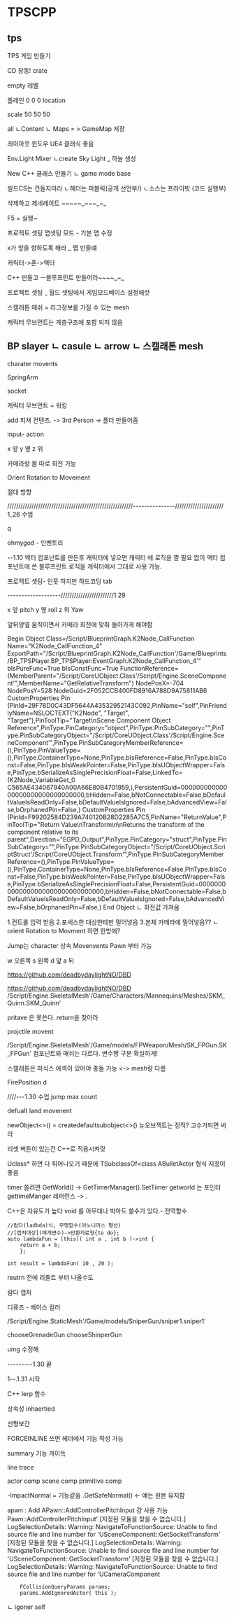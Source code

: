 # TPSCPP
 tps
-----------------
TPS 게임 만들기

CD 창동!  crate 

empty 레벨 

플레인 0 0 0  location

scale 50	50  50

all 
ㄴContent
   ㄴ Maps  = > GameMap 저장

레이아웃 윈도우 UE4 클래식 좋음 

Env.Light Mixer 
ㄴcreate Sky Light _ 하늘 생성

New C++ 클래스 만들기
ㄴ game mode base 


빌드CS는 건들지마라
ㄴ헤더는 퍼블릭(공개 선언부/)
ㄴ소스는 프라이빗 (코드 실행부)

삭제하고 제네레이트 _~_~~_~_~_~_~_~_~_

F5 = 실행~

프로젝트 셋팅 맵샛팅 모드 - 기본 맵 수정

x가 앞을 향하도록 해라 _ 맵 만들떄

캐릭터->폰->액터

C++ 만들고 ㅡ블루프린트 만들어라~~_~_~_~_

프로젝트 셋팅  _ 월드 셋팅에서 게임모드베이스 설정해랏
 
스캘래톤 매쉬 = 리그정보를 가질 수 있는 mesh

캐릭터 무브먼트는 계층구조에 포함 되지 않음

BP slayer
 ㄴ casule
      ㄴ arrow 
         ㄴ 스캘래톤 mesh
---------------------------------
charater movents 

SpringArm

socket

캐릭터 무브먼트 = 워킹

add 피쳐 컨텐츠. -> 3rd Person -> 폴더 만들어줌

input- action

x 앞
y 옆
z 위

카메라랑 몸 따로 회전 가능

Orient Rotation to Movement

절대 방향

/////////////////////////////////////////////////////////---------------////////////////////// 1_26 수업

q

ohmygod - 인벤토리

--1.10 액터 컴포넌트를 만든후 캐릭터에 넣으면 캐릭터 에 로직을 짤 필요 없이 액터 컴포넌트에 쓴 블루프린트 로직을 캐릭터에서 그대로 사용 가능.

프로젝트 셋팅- 인풋 하지만 하드코딩 tab

-------------------////////////////////////1.29

x 앞 pitch 
y 옆 roll
z 위 Yaw

앞뒤양옆 움직이면서 카메라 회전에 맞춰 돌아가게 해야함

Begin Object Class=/Script/BlueprintGraph.K2Node_CallFunction Name="K2Node_CallFunction_4" ExportPath="/Script/BlueprintGraph.K2Node_CallFunction'/Game/Blueprints/BP_TPSPlayer.BP_TPSPlayer:EventGraph.K2Node_CallFunction_4'"
   bIsPureFunc=True
   bIsConstFunc=True
   FunctionReference=(MemberParent="/Script/CoreUObject.Class'/Script/Engine.SceneComponent'",MemberName="GetRelativeTransform")
   NodePosX=-704
   NodePosY=528
   NodeGuid=2F052CCB400FD8916A788D9A75811AB6
   CustomProperties Pin (PinId=29F78D0C43DF5644A43532952143C092,PinName="self",PinFriendlyName=NSLOCTEXT("K2Node", "Target", "Target"),PinToolTip="Target\nScene Component Object Reference",PinType.PinCategory="object",PinType.PinSubCategory="",PinType.PinSubCategoryObject="/Script/CoreUObject.Class'/Script/Engine.SceneComponent'",PinType.PinSubCategoryMemberReference=(),PinType.PinValueType=(),PinType.ContainerType=None,PinType.bIsReference=False,PinType.bIsConst=False,PinType.bIsWeakPointer=False,PinType.bIsUObjectWrapper=False,PinType.bSerializeAsSinglePrecisionFloat=False,LinkedTo=(K2Node_VariableGet_0 C565AE434067940A00A66E80B4701959,),PersistentGuid=00000000000000000000000000000000,bHidden=False,bNotConnectable=False,bDefaultValueIsReadOnly=False,bDefaultValueIsIgnored=False,bAdvancedView=False,bOrphanedPin=False,)
   CustomProperties Pin (PinId=F99202584D239A740120B28D2285A7C5,PinName="ReturnValue",PinToolTip="Return Value\nTransform\n\nReturns the transform of the component relative to its parent",Direction="EGPD_Output",PinType.PinCategory="struct",PinType.PinSubCategory="",PinType.PinSubCategoryObject="/Script/CoreUObject.ScriptStruct'/Script/CoreUObject.Transform'",PinType.PinSubCategoryMemberReference=(),PinType.PinValueType=(),PinType.ContainerType=None,PinType.bIsReference=False,PinType.bIsConst=False,PinType.bIsWeakPointer=False,PinType.bIsUObjectWrapper=False,PinType.bSerializeAsSinglePrecisionFloat=False,PersistentGuid=00000000000000000000000000000000,bHidden=False,bNotConnectable=False,bDefaultValueIsReadOnly=False,bDefaultValueIsIgnored=False,bAdvancedView=False,bOrphanedPin=False,)
End Object
ㄴ 회전값 가져옴

1.컨트롤 입력 받음
2.포세스한 대상한테만 밀어넣음
3.본체 카메라에 밀어넣음??
ㄴ orient Rotation to Movment 하면 한방에?

Jump는 character 상속
Movenvents Pawn 부터 가능

w 오른쪽
s 왼쪽
d 앞
a 뒤

https://github.com/deadbydaylightNO/DBD

https://github.com/deadbydaylightNO/DBD
/Script/Engine.SkeletalMesh'/Game/Characters/Mannequins/Meshes/SKM_Quinn.SKM_Quinn'

pritave 은 못쓴다. return을 찾아라

projctile movent

/Script/Engine.SkeletalMesh'/Game/models/FPWeapon/Mesh/SK_FPGun.SK_FPGun'
컴포넌트와 매쉬는 다르다. 변수명 구분 확실하게!

스캘래톤은 피식스 에섹이 있어야 충돌 가능 <-> mesh랑 다름 

FirePosition d

////---1.30 수업
jump max count

defualt land movenent

newObject<>() = createdefaultsubobject<>() 
뉴오브젝트는 정적? 고수가되면 써라 

리셋 버튼이 있는건 C++로 적용시켜랏

Uclass* 하면 다 튀어나오기 때문에 TSubclassOf<class ABulletActor 형식 지정이 좋음

timer 쓸려면 
GetWorld() -> GetTimerManager().SetTimer 
getworld 는 포인터 gettimeManger 레퍼런스  ->  .

C++은 자유도가 높다 void 를 아무대나 박아도 쓸수가 있다.- 전역함수

	//람다(ladbda)식, 무명함수(어노니머스 평션)
	//[캡처대상](매개변수)->반환자료형{to do};
	auto lambdaFun = [this]( int a , int b )->int {
		return a + b;
		};

	int result = lambdaFun( 10 , 20 );

reutrn 전에 리졸트 부터 나올수도

람다 캡처

디퓨즈 - 베이스 컬러

/Script/Engine.StaticMesh'/Game/models/SniperGun/sniper1.sniper1'

chooseGrenadeGun
chooseShinperGun

umg 수정해

---------1.30 끝


1--.1.31 시작

C++ lerp 함수

상속성 inhaertied

선형보간

FORCEINLINE 쓰면 헤더에서 기능 작성 가능

summary 기능 개이득

line trace

actor comp
scene comp
primitive comp

-ImpactNormal    = 기능같음
.GetSafeNormal()  <- 얘는 원본 유지함

apwn : Add
APawn::AddControllerPitchInput 걍 사용 가능
Pawn::AddControllerPitchInput' [지정된 모듈을 찾을 수 없습니다.]
LogSelectionDetails: Warning: NavigateToFunctionSource:  Unable to find source file and line number for 'USceneComponent::GetSocketTransform' [지정된 모듈을 찾을 수 없습니다.]
LogSelectionDetails: Warning: NavigateToFunctionSource:  Unable to find source file and line number for 'USceneComponent::GetSocketTransform' [지정된 모듈을 찾을 수 없습니다.]
LogSelectionDetails: Warning: NavigateToFunctionSource:  Unable to find source file and line number for 'UCameraComponent

		FCollisionQueryParams params;
		params.AddIgnoredActor( this );
ㄴ igoner self